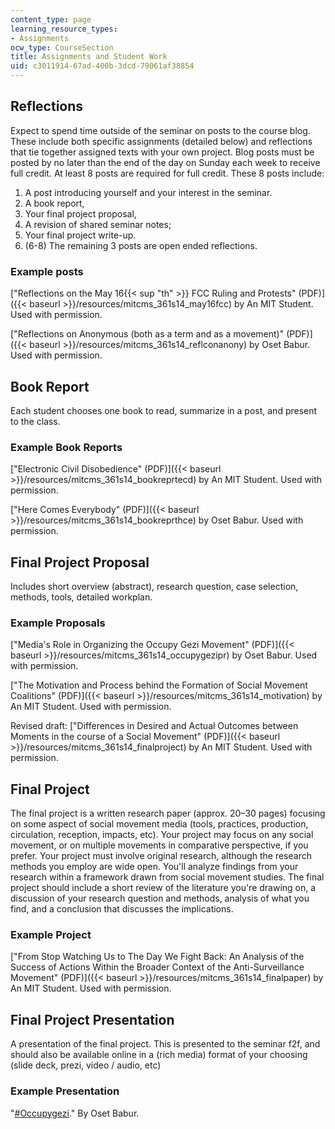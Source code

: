 ```yaml
---
content_type: page
learning_resource_types:
- Assignments
ocw_type: CourseSection
title: Assignments and Student Work
uid: c3011914-67ad-400b-3dcd-79061af38854
---
```


Reflections
-----------

Expect to spend time outside of the seminar on posts to the course blog. These include both specific assignments (detailed below) and reflections that tie together assigned texts with your own project. Blog posts must be posted by no later than the end of the day on Sunday each week to receive full credit. At least 8 posts are required for full credit. These 8 posts include:

1.  A post introducing yourself and your interest in the seminar.
2.  A book report,
3.  Your final project proposal,
4.  A revision of shared seminar notes;
5.  Your final project write-up.
6.  (6-8) The remaining 3 posts are open ended reflections.

### Example posts

["Reflections on the May 16{{< sup "th" >}} FCC Ruling and Protests" (PDF)]({{< baseurl >}}/resources/mitcms_361s14_may16fcc) by An MIT Student. Used with permission.

["Reflections on Anonymous (both as a term and as a movement)" (PDF)]({{< baseurl >}}/resources/mitcms_361s14_reflconanony) by Oset Babur. Used with permission.

Book Report
-----------

Each student chooses one book to read, summarize in a post, and present to the class.

### Example Book Reports

["Electronic Civil Disobedience" (PDF)]({{< baseurl >}}/resources/mitcms_361s14_bookreprtecd) by An MIT Student. Used with permission.

["Here Comes Everybody" (PDF)]({{< baseurl >}}/resources/mitcms_361s14_bookreprthce) by Oset Babur. Used with permission.

Final Project Proposal
----------------------

Includes short overview (abstract), research question, case selection, methods, tools, detailed workplan.

### Example Proposals

["Media's Role in Organizing the Occupy Gezi Movement" (PDF)]({{< baseurl >}}/resources/mitcms_361s14_occupygezipr) by Oset Babur. Used with permission.

["The Motivation and Process behind the Formation of Social Movement Coalitions" (PDF)]({{< baseurl >}}/resources/mitcms_361s14_motivation) by An MIT Student. Used with permission.

Revised draft: ["Differences in Desired and Actual Outcomes between Moments in the course of a Social Movement" (PDF)]({{< baseurl >}}/resources/mitcms_361s14_finalproject) by An MIT Student. Used with permission.

Final Project
-------------

The final project is a written research paper (approx. 20–30 pages) focusing on some aspect of social movement media (tools, practices, production, circulation, reception, impacts, etc). Your project may focus on any social movement, or on multiple movements in comparative perspective, if you prefer. Your project must involve original research, although the research methods you employ are wide open. You'll analyze findings from your research within a framework drawn from social movement studies. The final project should include a short review of the literature you're drawing on, a discussion of your research question and methods, analysis of what you find, and a conclusion that discusses the implications.

### Example Project

["From Stop Watching Us to The Day We Fight Back: An Analysis of the Success of Actions Within the Broader Context of the Anti-Surveillance Movement" (PDF)]({{< baseurl >}}/resources/mitcms_361s14_finalpaper) by An MIT Student. Used with permission.

Final Project Presentation
--------------------------

A presentation of the final project. This is presented to the seminar f2f, and should also be available online in a (rich media) format of your choosing (slide deck, prezi, video / audio, etc)

### Example Presentation

"[#Occupygezi](https://prezi.com/zgwwiq2ndvtq/occupygezi/?utm_campaign=share&utm_medium=copy)." By Oset Babur.